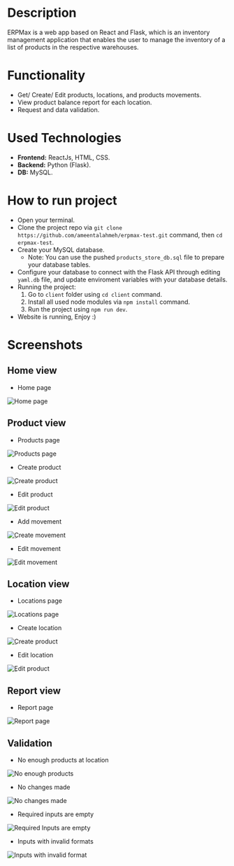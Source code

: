 # Description
  ERPMax is a web app based on React and Flask, which is an inventory management application that enables the user to manage the inventory of a list of products in the respective warehouses. 

# Functionality
 - Get/ Create/ Edit products, locations, and products movements.
 - View product balance report for each location.
 - Request and data validation.
 
# Used Technologies
 - **Frontend:** ReactJs, HTML, CSS.
 - **Backend:** Python (Flask).
 - **DB:** MySQL.

# How to run project
 - Open your terminal.
 - Clone the project repo via `git clone https://github.com/ameentalahmeh/erpmax-test.git` command, then `cd erpmax-test`.
 - Create your MySQL database.
    - Note: You can use the pushed `products_store_db.sql` file to prepare your database tables.
 - Configure your database to connect with the Flask API through editing `yaml.db` file, and update enviroment variables with your database details.
 - Running the project:
    1. Go to `client` folder using `cd client` command.
    2. Install all used node modules via `npm install` command.
    3. Run the project using `npm run dev`.
  - Website is running, Enjoy :) 

# Screenshots
 ## Home view
  - Home page
  
  ![Home page](https://i.ibb.co/qBDPXhh/Whats-App-Image-2021-01-19-at-1-11-11-AM.jpg)
  
 ## Product view
  - Products page
  
  ![Products page](https://i.imgur.com/y3IRIN6.png)
  
  - Create product
  
  ![ِCreate product](https://i.imgur.com/HHD4hg1.png)
  
  - Edit product
  
  ![ِEdit product](https://i.imgur.com/bbqMxE1.png)
  
  
  - Add movement
  
  ![ِCreate movement](https://i.imgur.com/bIUB5Ng.png)
  
  - Edit movement
  
  ![ِEdit movement](https://i.imgur.com/aCNaXym.png)
 
 ## Location view
  - Locations page
  
  ![Locations page](https://i.imgur.com/UabvRYy.png)
  
  - Create location
  
  ![ِCreate product](https://i.imgur.com/HHD4hg1.png)
  
  - Edit location
  
  ![ِEdit product](https://i.imgur.com/Yvu2aGR.png)
  
 ## Report view
  - Report page
  
  ![Report page](https://i.imgur.com/urWvngT.png)
  
 ## Validation
  - No enough products at location
  
  ![No enough products](https://i.imgur.com/1iHo9Ps.png)
  
  - No changes made
  
  ![No changes made](https://i.imgur.com/IHsBrjY.png)
  
  - Required inputs are empty
  
  ![Required Inputs are empty](https://i.imgur.com/0ggKWfI.png)

  - Inputs with invalid formats
  
  ![Inputs with invalid format](https://i.imgur.com/SqhobLT.png)
  
  

